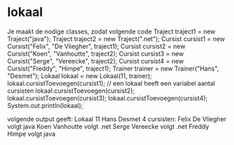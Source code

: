 # lokaal

Je maakt de nodige classes, zodat volgende code
Traject traject1 = new Traject("java");
Traject traject2 = new Traject(".net");
Cursist cursist1 = new Cursist("Felix", "De Vliegher", traject1);
Cursist cursist2 = new Cursist("Koen", "Vanhoutte", traject2);
Cursist cursist3 = new Cursist("Serge", "Vereecke", traject2);
Cursist cursist4 = new Cursist("Freddy", "Himpe", traject1);
Trainer trainer = new Trainer("Hans", "Desmet");
Lokaal lokaal = new Lokaal(11, trainer);
lokaal.cursistToevoegen(cursist1);
// een lokaal heeft een variabel aantal cursisten
lokaal.cursistToevoegen(cursist2);
lokaal.cursistToevoegen(cursist3);
lokaal.cursistToevoegen(cursist4);
System.out.println(lokaal);


volgende output geeft:
Lokaal 11 Hans Desmet
4 cursisten:
Felix De Vliegher volgt java
Koen Vanhoutte volgt .net
Serge Vereecke volgt .net
Freddy Himpe volgt java
